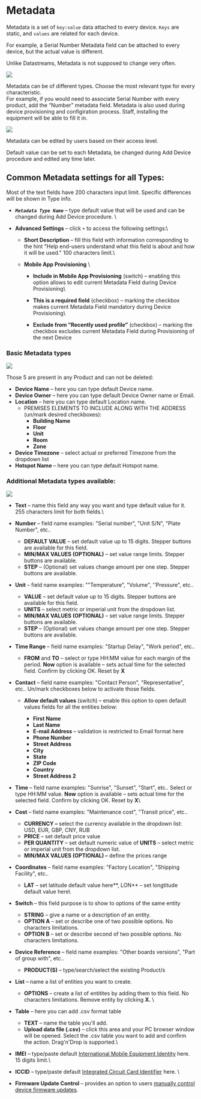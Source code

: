 # Metadata

Metadata is a set of `key:value` data attached to every device. `Keys` are static, and `values` are related for each device.&#x20;

For example, a Serial Number Metadata field can be attached to every device, but the actual value is different.

Unlike Datastreams, Metadata is not supposed to change very often. &#x20;

![](../../../.gitbook/assets/metadata\_table.PNG)

Metadata can be of different types. Choose the most relevant type for every characteristic.\
For example, if you would need to associate Serial Number with every product, add the “Number” metadata field. Metadata is also used during device provisioning and configiration process. Staff, installing the equipment will be able to fill it in.

![](<../../../.gitbook/assets/metadata types.png>)

Metadata can be edited by users based on their access level.

Default value can be set to each Metadata, be changed during Add Device procedure and edited any time later.

## Common Metadata settings for all Types:

Most of the text fields have 200 characters input limit. Specific differences will be shown in Type info.

* _**`Metadata Type Name`**_ – type default value that will be used and can be changed during Add Device procedure. \

* **Advanced Settings** – click `+` to access the following settings:\

  * **Short Description** – fill this field with information corresponding to the hint "Help end-users understand what this field is about and how it will be used." 100 characters limit.\

  * **Mobile App Provisioning** \

    * **Include in Mobile App Provisioning** (switch) – enabling this option allows to edit current Metadata Field during Device Provisioning\

    * **This is a required field** (checkbox) – marking the checkbox makes current Metadata Field mandatory during Device Provisioning\

    * **Exclude from “Recently used profile”** (checkbox) – marking the checkbox excludes current Metadata Field during Provisioning of the next Device

### Basic Metadata types&#x20;

![](../../../.gitbook/assets/basic\_metadata\_types.PNG)

Those 5 are present in any Product and can not be deleted:

* **Device Name** – here you can type default Device name.&#x20;
* **Device Owner** – here you can type default Device Owner name or Email.&#x20;
* **Location** – here you can type default Location name.&#x20;
  * PREMISES ELEMENTS TO INCLUDE ALONG WITH THE ADDRESS (un/mark desired checkboxes):
    * **Building Name**
    * **Floor**
    * **Unit**
    * **Room**
    * **Zone**
* **Device Timezone** – select actual or preferred Timezone from the dropdown list
* **Hotspot Name** – here you can type default Hotspot name.&#x20;

### Additional Metadata types available:

![](<../../../.gitbook/assets/metadata types.png>)

* **Text** – name this field any way you want and type default value for it. 255 characters limit for both fields.\

*   **Number** – field name examples: "Serial number", "Unit S/N", "Plate Number", etc..

    * **DEFAULT VALUE** – set default value up to 15 digits. Stepper buttons are available for this field.
    * **MIN/MAX VALUES (OPTIONAL)** – set value range limits. Stepper buttons are available.
    * **STEP** – (Optional) set values change amount per one step. Stepper buttons are available.


*   **Unit** – field name examples: ""Temperature", "Volume", ''Pressure", etc..

    * **VALUE** – set default value up to 15 digits. Stepper buttons are available for this field.
    * **UNITS** – select metric or imperial unit from the dropdown list.
    * **MIN/MAX VALUES (OPTIONAL)** – set value range limits. Stepper buttons are available.
    * **STEP** – (Optional) set values change amount per one step. Stepper buttons are available.


*   **Time Range** – field name examples: "Startup Delay", "Work period", etc..

    * **FROM** and **TO** – select or type HH:MM value for each margin of the period. **Now** option is available – sets actual time for the selected field. Confirm by clicking OK. Reset by **X**


* **Contact** – field name examples: "Contact Person", "Representative", etc.. Un/mark checkboxes below to activate those fields.
  *   **Allow default values** (switch) – enable this option to open default values fields for all the entities below:

      * **First Name**
      * **Last Name**
      * **E-mail Address** – validation is restricted to Email format here
      * **Phone Number**
      * **Street Address**
      * **City**
      * **State**
      * **ZIP Code**
      * **Country**
      * **Street Address 2**


* **Time** – field name examples: "Sunrise", "Sunset", "Start", etc.. Select or type HH:MM value. **Now** option is available – sets actual time for the selected field. Confirm by clicking OK. Reset by **X**\

*   **Cost** – field name examples: "Maintenance cost", "Transit price", etc..&#x20;

    * **CURRENCY –** select the currency available in the dropdown list: USD, EUR, GBP, CNY, RUB
    * **PRICE** – set default price value
    * **PER QUANTITY** – set default numeric value of **UNITS** – select metric or imperial unit from the dropdown list.
    * **MIN/MAX VALUES (OPTIONAL) –** define the prices range


* **Coordinates** – field name examples: "Factory Location", "Shipping Facility", etc..
  * **LAT** – set latitude default value here**,  LON** – set longtitude default value here\

*   **Switch** – this field purpose is to show to options of the same entity

    * **STRING** – give a name or a description of an entity.
    * **OPTION A** – set or describe one of two possible options. No characters limitations.
    * **OPTION B** –  set or describe second of two possible options. No characters limitations.


*   **Device Reference** – field name examples: "Other boards versions", "Part of group with", etc..

    * **PRODUCT(S)** – type/search/select the existing Product/s


* **List** – name a list of entities you want to create.
  * **OPTIONS** – create a list of entitites by adding them to this field. No characters limitations. Remove entity by clicking **X.** \

* **Table** – here you can add .csv format table
  * **TEXT** – name the table you'll add.
  * **Upload data file (.csv)** – click this area and your PC browser window will be opened. Select the .csv table you want to add and confirm the action. Drag'n'Drop is supported.\

* **IMEI** – type/paste default [International Mobile Equipment Identity](https://en.wikipedia.org/wiki/International\_Mobile\_Equipment\_Identity) here. 15 digits limit.\

* **ICCID** – type/paste default [Integrated Circuit Card Identifier](https://en.wikipedia.org/wiki/SIM\_card#ICCID) here. \

* **Firmware Update Control** – provides an option to users [manually control device firmware updates](../../blynk.air/user-controlled-shipments.md).
